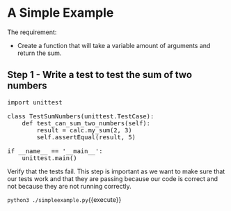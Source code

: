 A Simple Example
================

The requirement:

  * Create a function that will take a variable amount of arguments
    and return the sum.

Step 1 - Write a test to test the sum of two numbers
----------------------------------------------------

<pre class="file" data-filename="simpleexample.py" data-target="replace">
import unittest

class TestSumNumbers(unittest.TestCase):
    def test_can_sum_two_numbers(self):
        result = calc.my_sum(2, 3)
        self.assertEqual(result, 5)

if __name__ == '__main__':
    unittest.main()
</pre>

Verify that the tests fail.  This step is important as we want to make
sure that our tests work and that they are passing because our code is
correct and not because they are not running correctly.

`python3 ./simpleexample.py`{{execute}}
